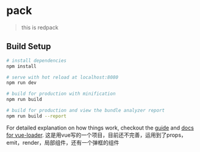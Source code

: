 # pack

> this is redpack

## Build Setup

``` bash
# install dependencies
npm install

# serve with hot reload at localhost:8080
npm run dev

# build for production with minification
npm run build

# build for production and view the bundle analyzer report
npm run build --report
```

For detailed explanation on how things work, checkout the [guide](http://vuejs-templates.github.io/webpack/) and [docs for vue-loader](http://vuejs.github.io/vue-loader).
这是用vue写的一个项目，目前还不完善，运用到了props，emit，render，局部组件，还有一个弹框的组件
